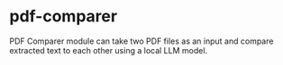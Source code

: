 # pdf-comparer
PDF Comparer module can take two PDF files as an input and compare extracted text to each other using a local LLM model.
